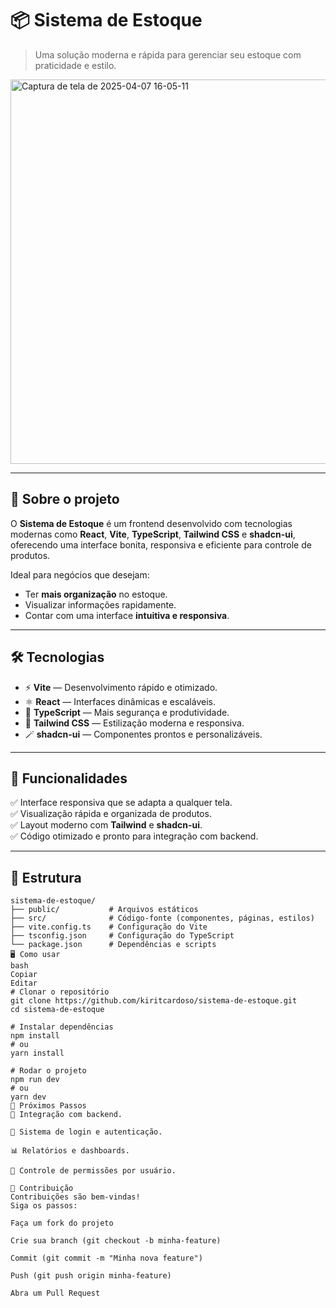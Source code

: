 # 📦 Sistema de Estoque

> Uma solução moderna e rápida para gerenciar seu estoque com praticidade e estilo.

<img width="1366" height="615" alt="Captura de tela de 2025-04-07 16-05-11" src="https://github.com/user-attachments/assets/2af0bc57-3b34-4a0d-b255-5ca8766b5835" />



---

## 🚀 Sobre o projeto
O **Sistema de Estoque** é um frontend desenvolvido com tecnologias modernas como **React**, **Vite**, **TypeScript**, **Tailwind CSS** e **shadcn-ui**, oferecendo uma interface bonita, responsiva e eficiente para controle de produtos.

Ideal para negócios que desejam:
- Ter **mais organização** no estoque.
- Visualizar informações rapidamente.
- Contar com uma interface **intuitiva e responsiva**.

---

## 🛠 Tecnologias
- ⚡ **Vite** — Desenvolvimento rápido e otimizado.
- ⚛️ **React** — Interfaces dinâmicas e escaláveis.
- 📘 **TypeScript** — Mais segurança e produtividade.
- 🎨 **Tailwind CSS** — Estilização moderna e responsiva.
- 🪄 **shadcn-ui** — Componentes prontos e personalizáveis.

---

## 📸 Funcionalidades
✅ Interface responsiva que se adapta a qualquer tela.  
✅ Visualização rápida e organizada de produtos.  
✅ Layout moderno com **Tailwind** e **shadcn-ui**.  
✅ Código otimizado e pronto para integração com backend.  

---

## 📂 Estrutura
```plaintext
sistema-de-estoque/
├── public/           # Arquivos estáticos
├── src/              # Código-fonte (componentes, páginas, estilos)
├── vite.config.ts    # Configuração do Vite
├── tsconfig.json     # Configuração do TypeScript
└── package.json      # Dependências e scripts
🖥️ Como usar
bash
Copiar
Editar
# Clonar o repositório
git clone https://github.com/kiritcardoso/sistema-de-estoque.git
cd sistema-de-estoque

# Instalar dependências
npm install
# ou
yarn install

# Rodar o projeto
npm run dev
# ou
yarn dev
📌 Próximos Passos
🔄 Integração com backend.

🔑 Sistema de login e autenticação.

📊 Relatórios e dashboards.

👥 Controle de permissões por usuário.

🤝 Contribuição
Contribuições são bem-vindas!
Siga os passos:

Faça um fork do projeto

Crie sua branch (git checkout -b minha-feature)

Commit (git commit -m "Minha nova feature")

Push (git push origin minha-feature)

Abra um Pull Request
